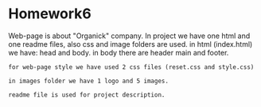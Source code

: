 # Homework6
Web-page is about "Organick" company. 
In project we have one html and one readme files, also css and image folders are used.
    in html (index.html) we have: head and body. 
        in body there are header main and footer.
    
    for web-page style we have used 2 css files (reset.css and style.css)

    in images folder we have 1 logo and 5 images.

    readme file is used for project description.